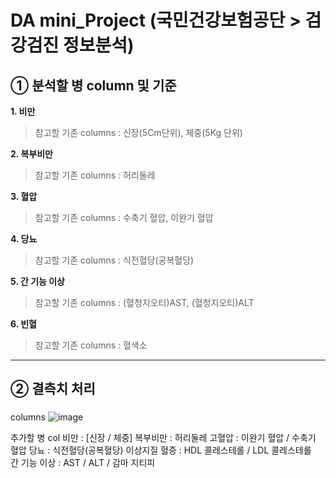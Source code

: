 # DA mini_Project (국민건강보험공단 > 검강검진 정보분석)

## ① 분석할 병 column 및 기준
**1. 비만**
> 참고할 기존 columns : 신장(5Cm단위), 체중(5Kg 단위)  


**2. 복부비만**
> 참고할 기존 columns : 허리둘레  

**3. 혈압**
> 참고할 기존 columns : 수축기 혈압, 이완기 혈압
 
**4. 당뇨**
> 참고할 기존 columns : 식전혈당(공복혈당) 

**5. 간 기능 이상**
> 참고할 기존 columns : (혈청지오티)AST, (혈청지오티)ALT

**6. 빈혈**
> 참고할 기존 columns : 혈색소 

----------------------------------------------------------------------------
## ② 결측치 처리


### 
columns
![image](https://user-images.githubusercontent.com/37467592/162116994-76df7caa-9f2f-4a55-91fb-268ea528d94a.png)


추가할 병 col
비만 :  [신장 / 체중] 
복부비만 : 허리둘레 
고혈압 : 이완기 혈압 / 수축기 혈압
당뇨 : 식전혈당(공복혈당) 
이상지질 혈증 : HDL 콜레스테롤 / LDL 콜레스테롤  
간 기능 이상 : AST / ALT / 감마 지티피
